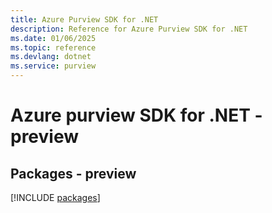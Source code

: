 ```yaml
---
title: Azure Purview SDK for .NET
description: Reference for Azure Purview SDK for .NET
ms.date: 01/06/2025
ms.topic: reference
ms.devlang: dotnet
ms.service: purview
---
```

# Azure purview SDK for .NET - preview
## Packages - preview
[!INCLUDE [packages](purview-index.md)]